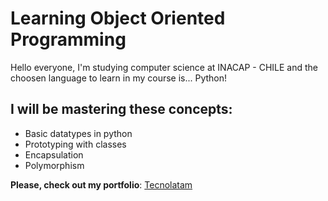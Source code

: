 # Learning Object Oriented Programming

Hello everyone, I'm studying computer science at INACAP - CHILE and the choosen language to learn in my course is... Python!

## I will be mastering these concepts:

- Basic datatypes in python
- Prototyping with classes
- Encapsulation
- Polymorphism

**Please, check out my portfolio**: [Tecnolatam](https://tecnolatam.cl/portfolio.html)
